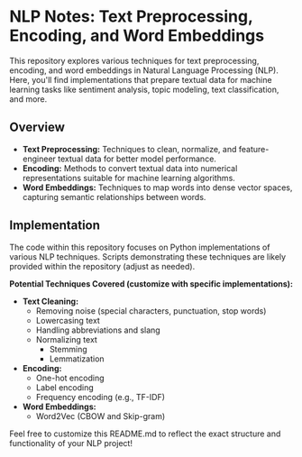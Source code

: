 # NLP Notes: Text Preprocessing, Encoding, and Word Embeddings

This repository explores various techniques for text preprocessing, encoding, and word embeddings in Natural Language Processing (NLP). Here, you'll find implementations that prepare textual data for machine learning tasks like sentiment analysis, topic modeling, text classification, and more.

## Overview

* **Text Preprocessing:** Techniques to clean, normalize, and feature-engineer textual data for better model performance.
* **Encoding:** Methods to convert textual data into numerical representations suitable for machine learning algorithms.
* **Word Embeddings:** Techniques to map words into dense vector spaces, capturing semantic relationships between words.

## Implementation

The code within this repository focuses on Python implementations of various NLP techniques. Scripts demonstrating these techniques are likely provided within the repository (adjust as needed).

**Potential Techniques Covered (customize with specific implementations):**

* **Text Cleaning:**
    * Removing noise (special characters, punctuation, stop words)
    * Lowercasing text
    * Handling abbreviations and slang
    * Normalizing text
        * Stemming
        * Lemmatization 
* **Encoding:**
    * One-hot encoding
    * Label encoding
    * Frequency encoding (e.g., TF-IDF)
* **Word Embeddings:**
    * Word2Vec (CBOW and Skip-gram)
      
Feel free to customize this README.md to reflect the exact structure and functionality of your NLP project!
